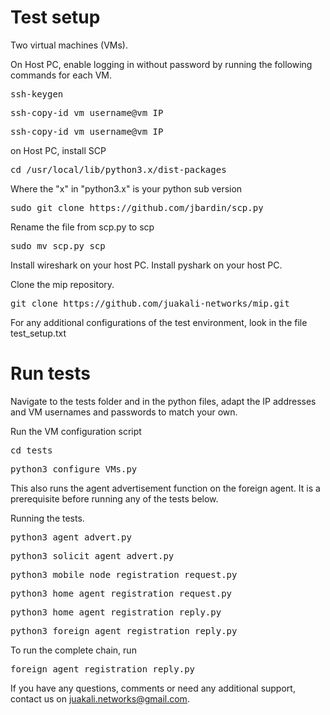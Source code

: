 
# Test setup

Two virtual machines (VMs).

On Host PC, enable logging in without password by running the following commands for each VM.
<pre>ssh-keygen</pre>
<pre>ssh-copy-id vm_username@vm_IP</pre>
<pre>ssh-copy-id vm_username@vm_IP</pre>

on Host PC, install SCP
<pre>cd /usr/local/lib/python3.x/dist-packages</pre>
Where the "x" in "python3.x" is your python sub version 
<pre>sudo git clone https://github.com/jbardin/scp.py</pre>
Rename the file from scp.py to scp
<pre>sudo mv scp.py scp</pre>

Install wireshark on your host PC.
Install pyshark on your host PC.

Clone the mip repository. 
<pre>git clone https://github.com/juakali-networks/mip.git</pre>

For any additional configurations of the test environment, look in the file test_setup.txt 

# Run tests

Navigate to the tests folder and in the python files, adapt the IP addresses and VM usernames and passwords to match your own.

Run the VM configuration script
<pre>cd tests</pre>
<pre>python3 configure_VMs.py</pre>
This also runs the agent advertisement function on the foreign agent. It is a prerequisite before running any of the tests below. 

Running the tests.

<pre>python3 agent_advert.py</pre>
<pre>python3 solicit_agent_advert.py</pre>
<pre>python3 mobile_node_registration_request.py</pre>
<pre>python3 home_agent_registration_request.py</pre>
<pre>python3 home_agent_registration_reply.py</pre> 
<pre>python3 foreign_agent_registration_reply.py</pre>

To run the complete chain, run 
<pre>foreign_agent_registration_reply.py</pre>
If you have any questions, comments or need any additional support, contact us on juakali.networks@gmail.com.







